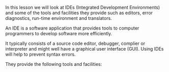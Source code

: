 In this lesson we will look at IDEs (Integrated Development Environments) and some of the tools and facilities they provide such as editors, error diagnostics, run-time environment and translators.

An IDE is a software application that provides tools to computer programmers to develop software more efficiently.

It typically consists of a source code editor, debugger, complier or interpreter and might well have a graphical user interface (GUI). Using IDEs will help to prevent syntax errors.

They provide the following tools and facilities: 